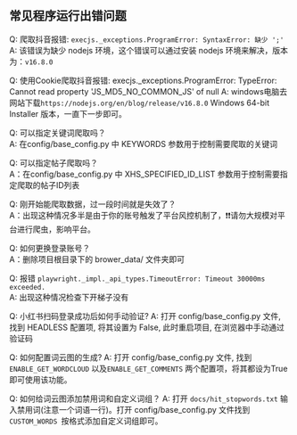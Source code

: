 ## 常见程序运行出错问题

Q: 爬取抖音报错: `execjs._exceptions.ProgramError: SyntaxError: 缺少 ';'` <br>
A: 该错误为缺少 nodejs 环境，这个错误可以通过安装 nodejs 环境来解决，版本为：`v16.8.0` <br>

Q: 使用Cookie爬取抖音报错: execjs._exceptions.ProgramError: TypeError: Cannot read property 'JS_MD5_NO_COMMON_JS' of null
A: windows电脑去网站下载`https://nodejs.org/en/blog/release/v16.8.0` Windows 64-bit Installer 版本，一直下一步即可。

Q: 可以指定关键词爬取吗？<br>
A: 在config/base_config.py 中 KEYWORDS 参数用于控制需要爬取的关键词 <br>

Q: 可以指定帖子爬取吗？<br>
A：在config/base_config.py 中 XHS_SPECIFIED_ID_LIST 参数用于控制需要指定爬取的帖子ID列表 <br>

Q: 刚开始能爬取数据，过一段时间就是失效了？<br>
A：出现这种情况多半是由于你的账号触发了平台风控机制了，❗️❗️请勿大规模对平台进行爬虫，影响平台。<br>

Q: 如何更换登录账号？<br>
A：删除项目根目录下的 brower_data/ 文件夹即可 <br>

Q: 报错 `playwright._impl._api_types.TimeoutError: Timeout 30000ms exceeded.`<br>
A: 出现这种情况检查下开梯子没有<br>

Q: 小红书扫码登录成功后如何手动验证?
A: 打开 config/base_config.py 文件, 找到 HEADLESS 配置项, 将其设置为 False, 此时重启项目, 在浏览器中手动通过验证码<br>

Q: 如何配置词云图的生成?
A: 打开 config/base_config.py 文件, 找到`ENABLE_GET_WORDCLOUD` 以及`ENABLE_GET_COMMENTS` 两个配置项，将其都设为True即可使用该功能。<br>

Q: 如何给词云图添加禁用词和自定义词组？
A: 打开 `docs/hit_stopwords.txt` 输入禁用词(注意一个词语一行)。打开 config/base_config.py 文件找到 `CUSTOM_WORDS `按格式添加自定义词组即可。<br>
